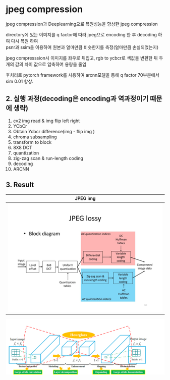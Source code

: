 # jpeg compression

jpeg compression과 Deeplearning으로 복원성능을 향상한 jpeg compression
<br/>

directory에 있는 이미지를 q factor에 따라 jpeg으로 encoding 한 후 decoding 하여 다시 복원 하여<br/>
psnr과 ssim을 이용하여 원본과 얼마만큼 비슷한지를 측정(얼마만큼 손실되었는지)

jpeg compresssion시 이미지를 좌우로 뒤집고, rgb to ycbcr로 색값을 변환한 뒤 두개의 값의 차이 값으로 압축하여 용량을 줄임<br/>

후처리로 pytorch framework를 사용하여 arcnn모델을 통해
q factor 70부분에서 sim 0.01 향상.<br/>

## 2. 실행 과정(decoding은 encoding과 역과정이기 떄문에 생략)

1. cv2 img read & img flip left right
2. YCbCr
3. Obtain Ycbcr difference(img - flip img )
4. chroma subsampling
5. transform to block
6. 8X8 DCT
7. quantization
8. zig-zag scan & run-length coding
9. decoding
10. ARCNN

## 3. Result

| JPEG img                                                |
| ------------------------------------------------------- |
| ![jpeg_lossy_encoding.png](img/jpeg_lossy_encoding.jpg) |

![ARCNN.png](img/ARCNN.PNG)

